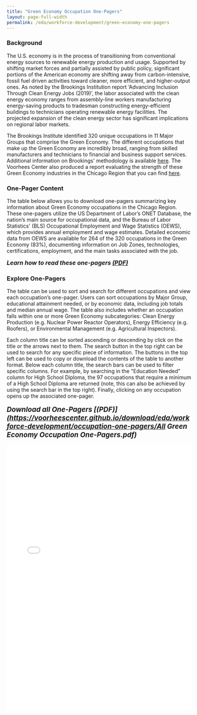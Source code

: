 ```yaml
---
title: "Green Economy Occupation One-Pagers"
layout: page-full-width
permalink: /eda/workforce-development/green-economy-one-pagers
---
```


<!--- This document is a copy of the RMD output from "Front_End_Occupation_Table" that produces a MD markdown (due to keep_md and preserve_yaml). Changes required is to: 1) change file name to match permalink; 2) remove the "output" section of the YAML; and 3) make the table call to an iframe of the HTML widget before loading onto the website. 

The final steps to update the website, you need to transfer over 3 files:
1) Copy over this MD file into the "pages" subfolder matching the permalink in the YAML
2) Copy over the "occupations-one-pager" subfolder to the "download" subfolder
3) Copy over the "occupation-one-pager-front-end-table.html" to the "htmlwidgets" subfolder 
-->

### Background

The U.S. economy is in the process of transitioning from conventional energy sources to renewable energy production and usage. Supported by shifting market forces and partially assisted by public policy, significant portions of the American economy are shifting away from carbon-intensive, fossil fuel driven activities toward cleaner, more efficient, and higher-output ones. As noted by the Brookings Institution report ‘Advancing Inclusion Through Clean Energy Jobs (2019)’, the labor associated with the clean energy economy ranges from assembly-line workers manufacturing energy-saving products to tradesman constructing energy-efficient buildings to technicians operating renewable energy facilities. The projected expansion of the clean energy sector has significant implications on regional labor markets.

The Brookings Institute identified 320 unique occupations in 11 Major Groups that comprise the Green Economy. The different occupations that make up the Green Economy are incredibly broad, ranging from skilled manufacturers and technicians to financial and business support services. Additional information on Brookings' methodology is available [here](https://www.brookings.edu/wp-content/uploads/2019/04/2019.04_metro_Clean-Energy-Jobs_Report_Muro-Tomer-Shivaran-Kane_updated.pdf). The Voorhees Center also produced a report evaluating the strength of these Green Economy industries in the Chicago Region that you can find [here](https://uofi.app.box.com/s/otysmqubv39nvpzdq17cdz5trpm5mqoh).

### One-Pager Content

The table below allows you to download one-pagers summarizing key information about Green Economy occupations in the Chicago Region. These one-pagers utilize the US Department of Labor’s ONET Database, the nation’s main source for occupational data, and the Bureau of Labor Statistics' (BLS) Occupational Employment and Wage Statistics (OEWS), which provides annual employment and wage estimates. Detailed economic data from OEWS are available for 264 of the 320 occupations in the Green Economy (83%), documenting information on Job Zones, technologies, certifications, employment, and the main tasks associated with the job.

<b style='font-size:12pt;'><i>Learn how to read these one-pagers [(PDF)](https://voorheescenter.github.io/download/eda/workforce-development/occupation-one-pagers-how-to.pdf)
</i></b>

### Explore One-Pagers

The table can be used to sort and search for different occupations and view each occupation’s one-pager. Users can sort occupations by Major Group, educational attainment needed, or by economic data, including job totals and median annual wage. The table also includes whether an occupation falls within one or more Green Economy subcategories: Clean Energy Production (e.g. Nuclear Power Reactor Operators),	Energy Efficiency (e.g. Roofers), or Environmental Management (e.g. Agricultural Inspectors).

Each column title can be sorted ascending or descending by click on the title or the arrows next to them. The search button in the top right can be used to search for any specific piece of information. The buttons in the top left can be used to copy or download the contents of the table to another format. Below each column title, the search bars can be used to filter specific columns. For example, by searching in the "Education Needed" column for High School Diploma, the 97 occupations that require a minimum of a High School Diploma are returned (note, this can also be achieved by using the search bar in the top right). Finally, clicking on any occupation opens up the associated one-pager.  
<br>
<b style='font-size:14pt;'><i>
Download all One-Pagers [(PDF)](https://voorheescenter.github.io/download/eda/workforce-development/occupation-one-pagers/All Green Economy Occupation One-Pagers.pdf)
</i></b>
<br>
<!--- Link to table saved as a widget for website display -->
<iframe src="/htmlwidgets/occupation-one-pager-front-end-table.html" height="725px" width="100%" style="border:none;"></iframe>